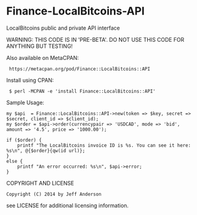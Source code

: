 Finance-LocalBitcoins-API
====================

LocalBitcoins public and private API interface

WARNING: THIS CODE IS IN 'PRE-BETA'. DO NOT USE THIS CODE FOR ANYTHING BUT TESTING!

Also available on MetaCPAN: 

     https://metacpan.org/pod/Finance::LocalBitcoins::API

Install using CPAN:

     $ perl -MCPAN -e 'install Finance::LocalBitcoins::API'

Sample Usage:

    my $api  = Finance::LocalBitcoins::API->new(token => $key, secret => $secret, client_id => $client_id);
    my $order = $api->order(currencypair => 'USDCAD', mode => 'bid', amount => '4.5', price => '1000.00');

    if ($order) {
        printf "The LocalBitcoins invoice ID is %s. You can see it here: %s\n", @{$order}{qw(id url)};
    }
    else {
        printf "An error occurred: %s\n", $api->error;
    }


COPYRIGHT AND LICENSE

    Copyright (C) 2014 by Jeff Anderson

see LICENSE for additional licensing information.


